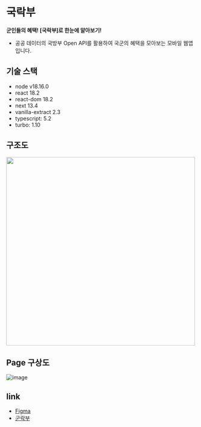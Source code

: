 # 국락부
**군인들의 혜택! [국락부]로 한눈에 알아보기!**
- 공공 데이터의 국방부 Open API를 활용하여 국군의 혜택을 모아보는 모바일 웹앱입니다.



## 기술 스택
- node v18.16.0
- react 18.2
- react-dom 18.2
- next 13.4
- vanilla-extract 2.3
- typescript: 5.2
- turbo: 1.10

## 구조도
<img src="https://github.com/ainochi-kor/milli-rock/assets/48821257/278b5de6-3974-45ee-9aad-e07121c4c4ff" width="500" /> 

## Page 구상도
![image](https://github.com/ainochi-kor/milli-rock/assets/48821257/15f11e08-8ad4-4858-bdfc-e1c67a8f2088)

## link
- [Figma](https://www.figma.com/file/Rfhoo1zGm9MCyfrlQ35gao/Untitled?type=whiteboard&node-id=0%3A1&t=Yf2IayA0ponQFvii-1)
- [군락부](rock-tau.vercel.app)
